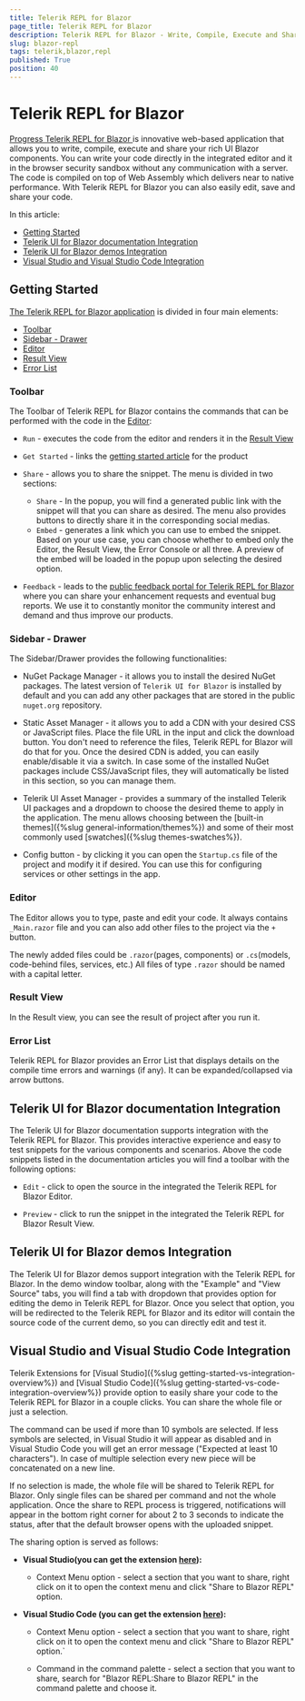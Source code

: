 ```yaml
---
title: Telerik REPL for Blazor
page_title: Telerik REPL for Blazor
description: Telerik REPL for Blazor - Write, Compile, Execute and Share your rich UI Blazor components.
slug: blazor-repl
tags: telerik,blazor,repl
published: True
position: 40
---
```


# Telerik REPL for Blazor

<a href = "https://telerik.com/blazor-ui/repl/getting-started" target = "_blank"> Progress Telerik REPL for Blazor </a> is innovative web-based application that allows you to write, compile, execute and share your rich UI Blazor components. You can write your code directly in the integrated editor and it in the browser security sandbox without any communication with a server. The code is compiled on top of Web Assembly which delivers near to native performance. With Telerik REPL for Blazor you can also easily edit, save and share your code.

In this article:

* [Getting Started](#getting-started)
* [Telerik UI for Blazor documentation Integration](#telerik-ui-for-blazor-documentation-integration)
* [Telerik UI for Blazor demos Integration](#telerik-ui-for-blazor-demos-integration)
* [Visual Studio and Visual Studio Code Integration](#visual-studio-and-visual-studio-code-integration)

## Getting Started

<a href = "https://blazorrepl.telerik.com/" target = "_blank">The Telerik REPL for Blazor application</a> is divided in four main elements:

* [Toolbar](#toolbar)
* [Sidebar - Drawer](#sidebar---drawer)
* [Editor](#editor)
* [Result View](#result-view)
* [Error List](#error-list)

### Toolbar

The Toolbar of Telerik REPL for Blazor contains the commands that can be performed with the code in the [Editor](#editor):

* `Run` - executes the code from the editor and renders it in the [Result View](#result-view)

* `Get Started` - links the [getting started article](https://telerik.com/blazor-ui/repl/getting-started) for the product

* `Share` - allows you to share the snippet. The menu is divided in two sections:
    *  `Share` - In the popup, you will find a generated public link with the snippet will that you can share as desired. The menu also provides buttons to directly share it in the corresponding social medias.
    * `Embed` - generates a link which you can use to embed the snippet. Based on your use case, you can choose whether to embed only the Editor, the Result View, the Error Console or all three. A preview of the embed will be loaded in the popup upon selecting the desired option.
    
* `Feedback` - leads to the [public feedback portal for Telerik REPL for Blazor](https://feedback.telerik.com/repl) where you can share your enhancement requests and eventual bug reports. We use it to constantly monitor the community interest and demand and thus improve our products.

### Sidebar - Drawer

The Sidebar/Drawer provides the following functionalities:

* NuGet Package Manager - it allows you to install the desired NuGet packages. The latest version of `Telerik UI for Blazor` is installed by default and you can add any other packages that are stored in the public `nuget.org` repository.

* Static Asset Manager - it allows you to add a CDN with your desired CSS or JavaScript files. Place the file URL in the input and click the download button. You don't need to reference the files, Telerik REPL for Blazor will do that for you. Once the desired CDN is added, you can easily enable/disable it via a switch. In case some of the installed NuGet packages include CSS/JavaScript files, they will automatically be listed in this section, so you can manage them.

* Telerik UI Asset Manager - provides a summary of the installed Telerik UI packages and a dropdown to choose the desired theme to apply in the application. The menu allows choosing between the [built-in themes]({%slug general-information/themes%}) and some of their most commonly used [swatches]({%slug themes-swatches%}).

* Config button - by clicking it you can open the `Startup.cs` file of the project and modify it if desired. You can use this for configuring services or other settings in the app.

### Editor

The Editor allows you to type, paste and edit your code. It always contains `_Main.razor` file and you can also add other files to the project via the `+` button.

The newly added files could be `.razor`(pages, components) or `.cs`(models, code-behind files, services, etc.) All files of type `.razor` should be named with a capital letter.

### Result View

In the Result view, you can see the result of project after you run it.

### Error List

Telerik REPL for Blazor provides an Error List that displays details on the compile time errors and warnings (if any). It can be expanded/collapsed via arrow buttons.

## Telerik UI for Blazor documentation Integration

The Telerik UI for Blazor documentation supports integration with the Telerik REPL for Blazor. This provides interactive experience and easy to test snippets for the various components and scenarios. Above the code snippets listed in the documentation articles you will find a toolbar with the following options:

* `Edit` - click to open the source in the integrated the Telerik REPL for Blazor Editor.

* `Preview` - click to run the snippet in the integrated the Telerik REPL for Blazor Result View.

## Telerik UI for Blazor demos Integration

The Telerik UI for Blazor demos support integration with the Telerik REPL for Blazor. In the demo window toolbar, along with the "Example" and "View Source" tabs, you will find a tab with dropdown that provides option for editing the demo in Telerik REPL for Blazor. Once you select that option, you will be redirected to the Telerik REPL for Blazor and its editor will contain the source code of the current demo, so you can directly edit and test it.

## Visual Studio and Visual Studio Code Integration

Telerik Extensions for [Visual Studio]({%slug getting-started-vs-integration-overview%}) and [Visual Studio Code]({%slug getting-started-vs-code-integration-overview%}) provide option to easily share your code to the Telerik REPL for Blazor in a couple clicks. You can share the whole file or just a selection.

The command can be used if more than 10 symbols are selected. If less symbols are selected, in Visual Studio it will appear as disabled and in Visual Studio Code you will get an error message ("Expected at least 10 characters"). In case of multiple selection every new piece will be concatenated on a new line.

If no selection is made, the whole file will be shared to Telerik REPL for Blazor. Only single files can be shared per command and not the whole application. Once the share to REPL process is triggered, notifications will appear in the bottom right corner for about 2 to 3 seconds to indicate the status, after that the default browser opens with the uploaded snippet.

The sharing option is served as follows:

* **Visual Studio(you can get the extension [here](https://marketplace.visualstudio.com/items?itemName=TelerikInc.TelerikBlazorVSExtensions)):**
    * Context Menu option - select a section that you want to share, right click on it to open the context menu and click "Share to Blazor REPL" option.

* **Visual Studio Code (you can get the extension [here](https://marketplace.visualstudio.com/items?itemName=TelerikInc.blazortemplatewizard)):**

    * Context Menu option - select a section that you want to share, right click on it to open the context menu and click "Share to Blazor REPL" option.`

    * Command in the command palette - select a section that you want to share, search for "Blazor REPL:Share to Blazor REPL" in the command palette and choose it.
